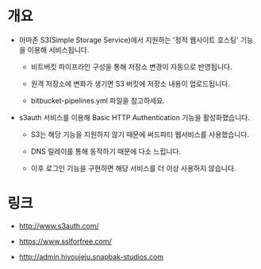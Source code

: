개요
====

* 아마존 S3(Simple Storage Service)에서 지원하는 '정적 웹사이트 호스팅' 기능을 이용해 서비스됩니다.

    * 비트버킷 파이프라인 구성을 통해 저장소 변경이 자동으로 반영됩니다.

    * 원격 저장소에 변화가 생기면 S3 버킷에 저장소 내용이 업로드됩니다.

    * bitbucket-pipelines.yml 파일을 참고하세요.

* s3auth 서비스를 이용해 Basic HTTP Authentication 기능을 활성화했습니다.

    * S3는 해당 기능을 지원하지 않기 때문에 써드파티 웹서비스를 사용했습니다.

    * DNS 릴레이를 통해 동작하기 때문에 다소 느립니다.

    * 이후 로그인 기능을 구현하면 해당 서비스를 더 이상 사용하지 않습니다.


링크
=====


- http://www.s3auth.com/

- https://www.sslforfree.com/

- http://admin.hiyoujeju.snapbak-studios.com